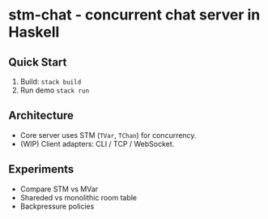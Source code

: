 # stm-chat - concurrent chat server in Haskell

## Quick Start
1. Build: `stack build`
2. Run demo `stack run`

## Architecture
- Core server uses STM (`TVar`, `TChan`) for concurrency.
- (WIP) Client adapters: CLI / TCP / WebSocket.


## Experiments
- Compare STM vs MVar
- Shareded vs monolithic room table
- Backpressure policies
